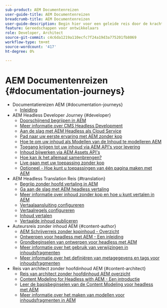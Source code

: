 ```yaml
---
sub-product: AEM Documentenreizen
user-guide-title: AEM Documentenreizen
breadcrumb-title: AEM Documentenreizen
user-guide-description: Begin hier voor een geleide reis door de krachtige en flexibele headless eigenschappen van AEM, hun mogelijkheden, en hoe te om hen op uw project te gebruiken.
feature: Gereedschappen voor ontwikkelaars
role: Developer, Architect
source-git-commit: c4c6da1219a110ecfc7f24a19d3a775201fb8069
workflow-type: tm+mt
source-wordcount: '417'
ht-degree: 0%

---
```



# AEM Documentenreizen {#documentation-journeys}

<!--
Please note that all links to other guides need to be absolute references with leading protocol and domain since SCCM does not allow pages to be referenced with relative links in multiple ToCs.
-->

+ Documentatiereizen AEM {#documentation-journeys}
   + [Inleiding](home.md)
+ AEM Headless Developer Journey {#developer}
   + [Doorschijnend begrijpen in AEM](https://experienceleague.adobe.com/docs/experience-manager-cloud-service/headless-journey/developer/overview.html)
   + [Meer informatie over CMS Headless Development](https://experienceleague.adobe.com/docs/experience-manager-cloud-service/headless-journey/developer/learn-about.html)
   + [Aan de slag met AEM Headless als Cloud Service](https://experienceleague.adobe.com/docs/experience-manager-cloud-service/headless-journey/developer/getting-started.html)
   + [Pad naar uw eerste ervaring met AEM zonder kop](https://experienceleague.adobe.com/docs/experience-manager-cloud-service/headless-journey/developer/path-to-first-experience.html)
   + [Hoe te om uw inhoud als Modellen van de Inhoud te modelleren AEM](https://experienceleague.adobe.com/docs/experience-manager-cloud-service/headless-journey/developer/model-your-content.html)
   + [Toegang krijgen tot uw inhoud via AEM API&#39;s voor levering](https://experienceleague.adobe.com/docs/experience-manager-cloud-service/headless-journey/developer/access-your-content.html)
   + [Inhoud bijwerken via AEM Assets API&#39;s](https://experienceleague.adobe.com/docs/experience-manager-cloud-service/headless-journey/developer/update-your-content.html)
   + [Hoe kan ik het allemaal samenbrengen?](https://experienceleague.adobe.com/docs/experience-manager-cloud-service/headless-journey/developer/put-it-all-together.html)
   + [Live gaan met uw toepassing zonder kop](https://experienceleague.adobe.com/docs/experience-manager-cloud-service/headless-journey/developer/go-live.html)
   + [Optioneel - Hoe kunt u toepassingen van één pagina maken met AEM](https://experienceleague.adobe.com/docs/experience-manager-cloud-service/headless-journey/developer/create-spa.html)
+ AEM Headless Translation Reis {#translation}
   + [Begrijp zonder hoofd vertaling in AEM](https://experienceleague.adobe.com/docs/experience-manager-cloud-service/headless-journey/translation/overview.html)
   + [Ga aan de slag met AEM headless vertaling](https://experienceleague.adobe.com/docs/experience-manager-cloud-service/headless-journey/translation/getting-started.html)
   + [Meer informatie over inhoud zonder kop en hoe u kunt vertalen in AEM](https://experienceleague.adobe.com/docs/experience-manager-cloud-service/headless-journey/translation/learn-about.html)
   + [Vertaalaansluiting configureren](https://experienceleague.adobe.com/docs/experience-manager-cloud-service/headless-journey/translation/configure-connector.html)
   + [Vertaalregels configureren](https://experienceleague.adobe.com/docs/experience-manager-cloud-service/headless-journey/translation/translation-rules.html)
   + [Inhoud vertalen](https://experienceleague.adobe.com/docs/experience-manager-cloud-service/headless-journey/translation/translate-content.html)
   + [Vertaalde inhoud publiceren](https://experienceleague.adobe.com/docs/experience-manager-cloud-service/headless-journey/translation/publish-content.html)
+ Auteursreis zonder inhoud AEM {#content-author}
   + [AEM Schrijverreis zonder kopinhoud - Overzicht](https://experienceleague.adobe.com/docs/experience-manager-cloud-service/headless-journey/content-author/overview.md)
   + [Ontwerpen voor headless met AEM - Een inleiding](https://experienceleague.adobe.com/docs/experience-manager-cloud-service/headless-journey/content-author/introduction.md)
   + [Grondbeginselen van ontwerpen voor headless met AEM](https://experienceleague.adobe.com/docs/experience-manager-cloud-service/headless-journey/content-author/basics.md)
   + [Meer informatie over het gebruik van verwijzingen in inhoudsfragmenten](https://experienceleague.adobe.com/docs/experience-manager-cloud-service/headless-journey/content-author/references.md)
   + [Meer informatie over het definiëren van metagegevens en tags voor inhoudsfragmenten](https://experienceleague.adobe.com/docs/experience-manager-cloud-service/headless-journey/content-author/metadata-tagging.md)
+ Reis van architect zonder hoofdinhoud AEM {#content-architect}
   + [Reis van architect zonder hoofdinhoud AEM overzicht](https://experienceleague.adobe.com/docs/experience-manager-cloud-service/headless-journey/content-architect/overview.md)
   + [Content Modeling for Headless with AEM - Een introductie](https://experienceleague.adobe.com/docs/experience-manager-cloud-service/headless-journey/content-architect/introduction.md)
   + [Leer de basisbeginselen van de Content Modeling voor headless met AEM](https://experienceleague.adobe.com/docs/experience-manager-cloud-service/headless-journey/content-architect/basics.md)
   + [Meer informatie over het maken van modellen voor inhoudsfragmenten in AEM](https://experienceleague.adobe.com/docs/experience-manager-cloud-service/headless-journey/content-architect/model-structure.md)

